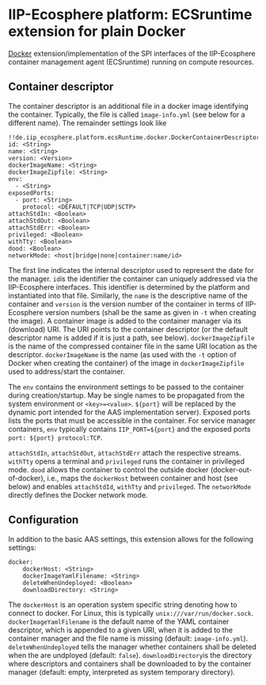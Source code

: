 # IIP-Ecosphere platform: ECSruntime extension for plain Docker

[Docker](https://www.docker.com/) extension/implementation of the SPI interfaces of the IIP-Ecosphere container management agent (ECSruntime) running on compute resources.

## Container descriptor

The container descriptor is an additional file in a docker image identifying the container. Typically, the file is called `ìmage-info.yml` (see below for a different name). The remainder settings look like

    !!de.iip_ecosphere.platform.ecsRuntime.docker.DockerContainerDescriptor
    id: <String>
    name: <String>
    version: <Version>
    dockerImageName: <String>
    dockerImageZipfile: <String>
    env: 
      - <String>
    exposedPorts:
      - port: <String>
        protocol: <DEFAULT|TCP|UDP|SCTP>
    attachStdIn: <Boolean>
    attachStdOut: <Boolean>
    attachStdErr: <Boolean>
    privileged: <Boolean>
    withTty: <Boolean>
    dood: <Boolean>
    networkMode: <host|bridge|none|container:name/id>

The first line indicates the internal descriptor used to represent the date for the manager. `id`is the identifier the container can uniquely addressed via the IIP-Ecosphere interfaces. This identifier is determined by the platform and instantiated into that file. Similarly, the `name` is the descriptive name of the container and `version` is the version number of the container in terms of IIP-Ecosphere version numbers (shall be the same as given in `-t` when creating the image). A container image is added to the container manager via its (download) URI. The URI points to the container descriptor (or the default descriptor name is added if it is just a path, see below). `dockerImageZipfile` is the name of the compressed container file in the same URI location as the descriptor. `dockerImageName` is the name (as used with the `-t` option of Docker when creating the container) of the image in `dockerImageZipfile` used to address/start the container.

The `env` contains the environment settings to be passed to the container during creation/startup. May be single names to be propagated from the system environment or `<key>=<value>`. `${port}` will be replaced by the dynamic port intended for the AAS implementation server). Exposed ports lists the ports that must be accessible in the container. For service manager containers, `env` typically contains `IIP_PORT=${port}` and the exposed ports `port: ${port} protocol:TCP`.

`attachStdIn`, `attachStdOut`, `attachStdErr` attach the respective streams. `withTty` opens a terminal and `privileged` runs the container in privileged mode. `dood` allows the container to control the outside docker (docker-out-of-docker), i.e., maps the `dockerHost` between container and host (see below) and enables `attachStdId`, `withTty` and `privileged`. The `networkMode` directly defines the Docker network mode.


## Configuration

In addition to the basic AAS settings, this extension allows for the following settings:

    docker:
        dockerHost: <String>
        dockerImageYamlFilename: <String>
        deleteWhenUndeployed: <Boolean>
        downloadDirectory: <String>
    
The `dockerHost` is an operation system specific string denoting how to connect to docker. For Linux, this is typically `unix:///var/run/docker.sock`. `dockerImageYamlFilename` is the default name of the YAML container descriptor, which is appended to a given URI, when it is added to the container manager and the file name is missing (default: `image-info.yml`). `deleteWhenUndeployed` tells the manager whether containers shall be deleted when the are undployed (default: `false`). `downloadDirectory`is the directory where descriptors and containers shall be downloaded to by the container manager (default: empty, interpreted as system temporary directory).